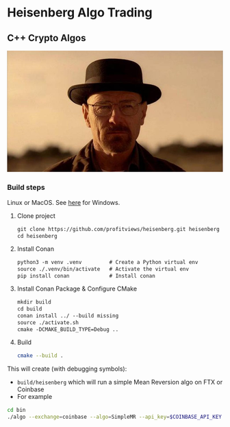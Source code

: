# Heisenberg Algo Trading

## C++ Crypto Algos

![Heisenberg](/assets/images/heisenberg_photo.jpg)

### Build steps

Linux or MacOS.  See [here](https://github.com/profitviews/heisenberg/blob/main/windows.md) for Windows.

1. Clone project
   ```
   git clone https://github.com/profitviews/heisenberg.git heisenberg
   cd heisenberg
   ```

2. Install Conan
   ```
   python3 -m venv .venv         # Create a Python virtual env
   source ./.venv/bin/activate   # Activate the virtual env
   pip install conan             # Install conan
   ```

3. Install Conan Package & Configure CMake 
   ```
   mkdir build
   cd build
   conan install ../ --build missing
   source ./activate.sh
   cmake -DCMAKE_BUILD_TYPE=Debug ..
   ```
   
4. Build
   ```bash
   cmake --build .
   ```

This will create (with debugging symbols):

* `build/heisenberg` which will run a simple Mean Reversion algo on FTX or Coinbase
* For example
```bash
cd bin
./algo --exchange=coinbase --algo=SimpleMR --api_key=$COINBASE_API_KEY --api_secret=$COINBASE_API_SECRET --api_phrase=$COINBASE_API_PHRASE --lookback=50 --reversion_level=2 --base_quantity=0.0025 --symbol=ETH-BTC
```

